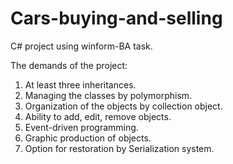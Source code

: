 # Cars-buying-and-selling
C# project using winform-BA task. 

The demands of the project:
1.	At least three inheritances.
2.	Managing the classes by polymorphism.
3.	Organization of the objects by collection object.
4.	Ability to add, edit, remove objects.
5.	Event-driven programming.
6.	Graphic production of objects.
7.	Option for restoration by Serialization system.

